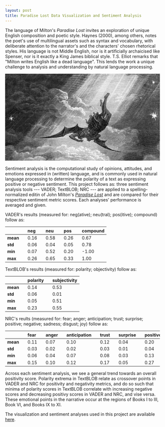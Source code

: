 ```yaml
---
layout: post
title: Paradise Lost Data Visualization and Sentiment Analysis
---
```


The language of Milton's _Paradise Lost_ invites an exploration of unique English composition and poetic style. Haynes (2000), among others, notes the poet's use of multilingual assets such as syntax and vocabulary, with deliberate attention to the narrator's and the characters' chosen rhetorical styles. His language is not Middle English, nor is it artificially archaicised like Spenser, nor is it exactly a King James biblical style. T.S. Elliot remarks that "Milton writes English like a dead language". This lends the work a unique challenge to analysis and understanding by natural language processing.

<p align="center"> 
<img src="/assets/sentiment_pl/dore_satan_scaled.jpg" alt="Satan by Dore">
</p>

Sentiment analysis is the computational study of opinions, attitudes, and emotions expressed in (written) language, and is commonly used in natural language processing to determine the polarity of a text as expressing positive or negative sentiment. This project follows as: three sentiment analysis tools --- VADER; TextBLOB; NRC --- are applied to a spelling-normalized editin of John Milton's [_Paradise Lost_](https://www.paradiselost.org/8-search.html) and are compared for their respective sentiment metric scores. Each analyses' performance is averaged and given.

VADER's results (measured for: neg(ative); neu(tral); pos(itive); compound) follow as:

| | | **neg** | | **neu** | | **pos** | | **compound** |
|:--------|:--------|:--------|:--------|:--------|:--------|:--------|:--------|:--------|
| **mean**   | | 0.16 | | 0.58 | | 0.26 | | 0.67 | 
| **std**   | | 0.06 | | 0.04 | | 0.05 | | 0.78 | 
| **min**  | | 0.07 | | 0.52 | | 0.20 | | -1.00 | 
| **max**  | | 0.26 | | 0.65 | | 0.33 | | 1.00 | 

TextBLOB's results (measured for: polarity; objectivity) follow as:

| | | **polarity** | | **subjectivity** | 
|:--------|:--------|:--------|:--------|:--------|
| **mean**   | | 0.14 | | 0.53 |
| **std**   | | 0.06 | | 0.01 | 
| **min**  | | 0.05 | | 0.51 |
| **max**  | | 0.23 | | 0.55 | 

NRC's reults (measured for: fear; anger; anticipation; trust; surprise; positive; negative; sadness; disgust; joy) follow as:

| | | **fear** | | **anger** | | **anticipation** | | **trust** | | **surprise** | | **positive** | | **negative** | | **sadness** | | **disgust** | | **joy** |
|:--------|:--------|:--------|:--------|:--------|:--------|:--------|:--------|:--------|:--------|:--------|:--------|:--------|:--------|:--------|:--------|:--------|:--------|:--------|:--------|:--------|
| **mean**   | | 0.11 | | 0.07 | | 0.10 | | 0.12 | | 0.04 | | 0.20 | | 0.15 | | 0.07 | | 0.05 | | 0.09 |
| **std**   | | 0.03 | | 0.02 | | 0.02 | | 0.03 | | 0.01 | | 0.04 | | 0.03 | | 0.02 | | 0.01 | | 0.02 |
| **min**  | | 0.06 | | 0.04 | | 0.07 | | 0.08 | | 0.03 | | 0.13 | | 0.09 | | 0.04 | | 0.02 | | 0.06 |
| **max**  | | 0.15 | | 0.10 | | 0.12 | | 0.17 | | 0.05 | | 0.27 | | 0.19 | | 0.11 | | 0.08 | | 0.13 |

Across each sentiment analysis, we see a general trend towards an overall positivity score. Polarity extrema in TextBLOB relate as crossover points in VADER and NRC for positivity and negativity metrics, and do so such that minima of polarity scores in TextBLOB correlate with increasing negative scores and decreasing positivy scores in VADER and NRC, and vise versa. These emotional points in the narrative occur at the regions of Books I to III, Book VI, and Books IX to XI.

The visualization and sentiment analyses used in this project are available [here](https://github.com/deltaquebec/sentiment_paradise_lost).
